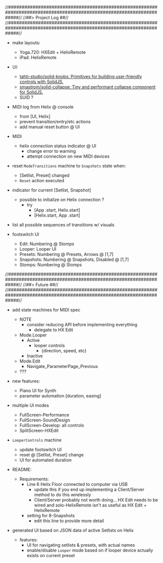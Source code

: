
//####################################################################################################################//
//##>  Project Log                                                                                                  ##//
//####################################################################################################################//

  - make layouts:
    - Yoga.720: HXEdit + HelixRemote
    - iPad:     HelixRemote
  - UI:
    - [tahti-studio/solid-knobs: Primitives for building user-friendly controls with SolidJS.](https://github.com/tahti-studio/solid-knobs)
    - [smastrom/solid-collapse: Tiny and performant collapse component for SolidJS.](https://github.com/smastrom/solid-collapse)
    - SUID ?

  - MIDI log from Helix @ console
    - from [UI, Helix]
    - prevent transition/entry/etc actions
    - add manual reset button @ UI

  - MIDI
    - helix connection status indicator @ UI
      - change error to warning
      - attempt connection on new MIDI devices

  - reset `ModeTransitions` machine to `Snapshots` state when:
    - [Setlist, Preset] changed
    - `Reset` action executed

  - indicator for current [Setlist, Snapshot]
    - possible to initialize on Helix connection ?
      - try
        - [App  .start, Helix.start]
        - [Helix.start, App  .start]

  - list all possible sequences of transitions w/ visuals

  - footswitch UI
    - Edit:       Numbering @ Stomps
    - Looper:     Looper UI
    - Presets:    Numbering @ Presets,   Arrows   @ [1,7]
    - Snapshots:  Numbering @ Snapshots, Disabled @ [1,7]
    - Stomps:     Numbering @ Stomps


//####################################################################################################################//
//##>  Future                                                                                                       ##//
//####################################################################################################################//

  - add state machines for MIDI spec
    - NOTE
      - consider reducing API before implementing everything
        - delegate to HX Edit
    - Mode.Looper
      - Active
        - looper controls
          - {direction, speed, etc}
      - Inactive
    - Mode.Edit
      - Navigate_ParameterPage_Previous
    - ???

  - new features:
    - Piano UI for Synth
    - parameter automation [duration, easing]

  - multiple UI modes
    - FullScreen-Performance
    - FullScreen-SoundDesign
    - FullScreen-Develop: all controls
    - SplitScreen-HXEdit

  - `LooperControls` machine
    - update footswitch UI
    - reset @ [Setlist, Preset] change
    - UI for automated duration

  - README:
    - Requirements:
      - Line 6 Helix Floor connected to computer via USB
        - update this if you end up implementing a Client/Server method to do this wirelessly
        - Client/Server probably not worth doing... HX Edit needs to be wired and solo-HelixRemote isn't as useful as HX Edit + HelixRemote
      - setting for 8-Snapshots
        - edit this line to provide more detail

  - generated UI based on JSON data of active Setlists on Helix
    - features:
      - UI for navigating setlists & presets, with actual names
      - enable/disable `Looper` mode based on if looper device actually exists on current preset
